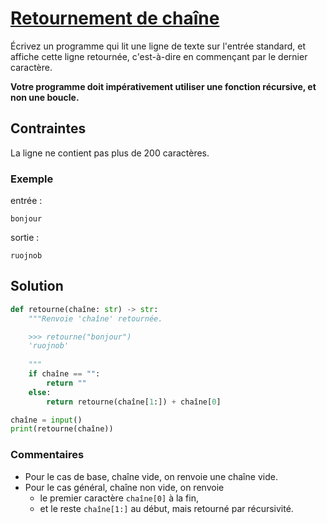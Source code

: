 # [Retournement de chaîne](http://www.france-ioi.org/algo/task.php?idChapter=513&idTask=513)


Écrivez un programme qui lit une ligne de texte sur l'entrée standard, et affiche cette ligne retournée, c'est-à-dire en commençant par le dernier caractère.

**Votre programme doit impérativement utiliser une fonction récursive, et non une boucle.**

## Contraintes
La ligne ne contient pas plus de 200 caractères.

### Exemple

entrée :

    bonjour

sortie :

    ruojnob


## Solution

```python
def retourne(chaîne: str) -> str:
    """Renvoie 'chaîne' retournée.

    >>> retourne("bonjour")
    'ruojnob'
    
    """
    if chaîne == "":
        return ""
    else:
        return retourne(chaîne[1:]) + chaîne[0]

chaîne = input()
print(retourne(chaîne))
```

### Commentaires
* Pour le cas de base, chaîne vide, on renvoie une chaîne vide.
* Pour le cas général, chaîne non vide, on renvoie
    * le premier caractère `chaîne[0]` à la fin,
    * et le reste `chaîne[1:]` au début, mais retourné par récursivité.